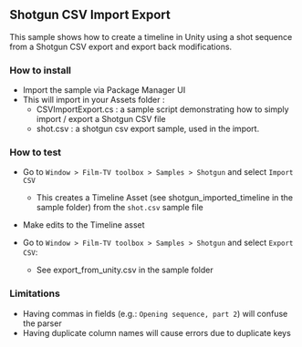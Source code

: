 Shotgun CSV Import Export
--------------------------

This sample shows how to create a timeline in Unity using a shot sequence from a Shotgun CSV export and export back modifications.

### How to install

* Import the sample via Package Manager UI
* This will import in your Assets folder :
    * CSVImportExport.cs : a sample script demonstrating how to simply import / export a Shotgun CSV file
    * shot.csv : a shotgun csv export sample, used in the import.

### How to test 

* Go to `Window > Film-TV toolbox > Samples > Shotgun` and select `Import CSV`
    * This creates a Timeline Asset (see shotgun_imported_timeline in the sample folder) from the `shot.csv` sample file

* Make edits to the Timeline asset

* Go to `Window > Film-TV toolbox > Samples > Shotgun` and select `Export CSV`:
    * See export_from_unity.csv in the sample folder

### Limitations

* Having commas in fields (e.g.: `Opening sequence, part 2`) will confuse the parser
* Having duplicate column names will cause errors due to duplicate keys
